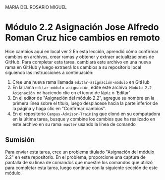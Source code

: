 MARIA  DEL ROSARIO MIGUEL
# Módulo 2.2 Asignación Jose Alfredo Roman Cruz hice cambios en remoto
Hice cambios aqui en local ver 2
En esta lección, aprendió cómo confirmar cambios en archivos, crear ramas y obtener y extraer actualizaciones de GitHub. Para completar esta tarea, cambiará este archivo en una nueva rama en GitHub y luego extraerá los cambios a su repositorio local siguiendo las instrucciones a continuación:

1. Cree una nueva rama llamada `editar-asignación-módulo` en GitHub
2. En la rama `editar-módulo-asignación`, edite este archivo` Módulo 2.2 Asignación.md` haciendo clic en el icono de lápiz o 'Editar'
3. En el editor de "Asignación del módulo 2.2", agregue su nombre en la primera línea sobre el título, luego desplácese hacia la parte inferior de la página y haga clic en "Confirmar cambios".
4. En el repositorio `Campus-Advisor-Training` que clonó en su computadora en la última tarea, busque y combine los cambios que ha realizado en este archivo en su rama` master` usando la línea de comando


## Sumisión
Para enviar esta tarea, cree un problema titulado "Asignación del módulo 2.2" en este repositorio. En el problema, proporcione una captura de pantalla de su línea de comandos que muestre los comandos que utilizó para completar esta tarea, luego continúe con la siguiente sección de este módulo.
